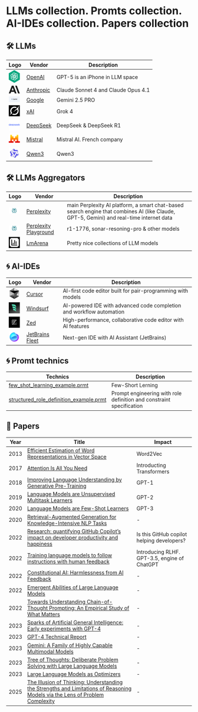 # LLMs collection. Promts collection. AI-IDEs collection. Papers collection


## 🛠️ LLMs
|Logo|Vendor  | Description |
|----|--------|-------------|
| <img src="assets/openai.png" width="30">|[OpenAI](https://chatgpt.com) | GPT-5 is an iPhone in LLM space |
|<img src="assets/antropic.png" width="30">| [Anthropic](https://claude.ai) | Claude Sonnet 4 and Claude Opus 4.1 |
|<img src="assets/gemine.png" width="30">|[Google](https://gemini.google.com) | Gemini 2.5 PRO |
|<img src="assets/grok4.png" width="30">|[xAI](https://grok.com) | Grok 4 |
|<img src="assets/deepseek.png" width="30">|[DeepSeek](https://chat.deepseek.com/) | DeepSeek & DeepSeek R1 |
|<img src="assets/mistral.png" width="30">| [Mistral](https://chat.mistral.ai/chat) | Mistral AI. French company|
|<img src="assets/qwen3.jpeg" width="30">|[Qwen3](https://chat.qwen.ai/) | Qwen3 |

## 🛠️ LLMs Aggregators
|Logo|Vendor  | Description |
|----|--------|-------------|
|<img src="assets/perplexity.png" width="30">|[Perplexity](https://www.perplexity.ai/) | main Perplexity AI platform, a smart chat-based search engine that combines AI (like Claude, GPT-5, Gemini) and real-time internet data|
|<img src="assets/perplexity.png" width="30">|[Perplexity Playground](https://playground.perplexity.ai/) | r1-1776, sonar-resoning-pro & other models |
|<img src="assets/llmarena.png" width="30">|[LmArena](https://lmarena.ai/) | Pretty nice collections of LLM models |





## 🌀 AI-IDEs
|Logo|Vendor  | Description |
|----|--------|-------------|
| <img src="assets/cursor.png" width="30">|[Cursor](https://www.cursor.com) | AI-first code editor built for pair-programming with models |
| <img src="assets/windsurf.png" width="30">|[Windsurf](https://windsurf.ai) | AI-powered IDE with advanced code completion and workflow automation |
| <img src="assets/zed.jpg" width="30">|[Zed](https://zed.dev) | High-performance, collaborative code editor with AI features |
| <img src="assets/fleet.png" width="30">| [JetBrains Fleet](https://www.jetbrains.com/fleet/) | Next-gen IDE with AI Assistant (JetBrains) |


## 🌀 Promt technics 
| Technics  | Description |
|--------|-------------|
| [few_shot_learning_example.prmt](https://github.com/yellow-footed-honeyguide/prompt-engineers-atlas/blob/main/few_shot_learning_example.prmt) | Few-Short Lerning 
| [structured_role_definition_example.prmt]([https://windsurf.ai](https://github.com/yellow-footed-honeyguide/prompt-engineers-atlas/blob/main/structured_role_definition_example.prmt)) | Prompt engineering with role definition and constraint specification |



## 🔬 Papers
|Year| Title  | Impact |
|----|--------|-------------|
| 2013 |[Efficient Estimation of Word Representations in Vector Space](https://arxiv.org/abs/1301.3781) | Word2Vec |
| 2017 |[Attention Is All You Need](https://arxiv.org/abs/1706.03762) | Introducting Transformers  |
| 2018 |[Improving Language Understanding by Generative Pre-Training ](https://cdn.openai.com/research-covers/language-unsupervised/language_understanding_paper.pdf ) | GPT-1  |
| 2019 |[Language Models are Unsupervised Multitask Learners ]( https://cdn.openai.com/better-language-models/language_models_are_unsupervised_multitask_learners.pdf) | GPT-2  |
| 2020 |[Language Models are Few-Shot Learners ]( https://arxiv.org/abs/2005.14165 ) |  GPT-3  |
| 2020 |[Retrieval-Augmented Generation for Knowledge-Intensive NLP Tasks ](https://arxiv.org/abs/2005.11401 ) | -  |
|2022|[Research: quantifying GitHub Copilot’s impact on developer productivity and happiness ](https://github.blog/news-insights/research/research-quantifying-github-copilots-impact-on-developer-productivity-and-happiness/) |  Is this GitHub copilot helping developers?   |
| 2022 |[Training language models to follow instructions with human feedback ]( https://arxiv.org/abs/2203.02155) | Introducing RLHF. GPT-3.5, engine of ChatGPT  |
| 2022 |[ Constitutional AI: Harmlessness from AI Feedback](https://scalingintelligence.stanford.edu/pubs/constitutionalai.pdf ) | -  |
| 2022 |[Emergent Abilities of Large Language Models](https://arxiv.org/abs/2206.07682 ) | -  |
| 2022 |[Towards Understanding Chain-of-Thought Prompting: An Empirical Study of What Matters ]( https://arxiv.org/abs/2212.10001) |  - |
| 2023 |[Sparks of Artificial General Intelligence: Early experiments with GPT-4 ](https://arxiv.org/abs/2303.12712 ) |  - |
| 2023 |[GPT-4 Technical Report](https://arxiv.org/abs/2303.08774 ) | -  |
| 2023 |[Gemini: A Family of Highly Capable Multimodal Models ](https://arxiv.org/abs/2312.11805 ) | -  |
| 2023 |[ Tree of Thoughts: Deliberate Problem Solving with Large Language Models](https://arxiv.org/abs/2305.10601 ) |  - |
| 2023 |[Large Language Models as Optimizers ](https://arxiv.org/abs/2309.03409 ) | -  |
| 2025 |[The Illusion of Thinking: Understanding the Strengths and Limitations of Reasoning Models via the Lens of Problem Complexity](https://arxiv.org/abs/2506.06941) | -  |





 


